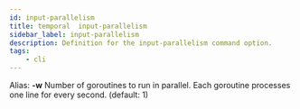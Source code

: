 ```yaml
---
id: input-parallelism
title: temporal  input-parallelism
sidebar_label: input-parallelism
description: Definition for the input-parallelism command option.
tags:
	- cli
---
```


Alias: **-w**
Number of goroutines to run in parallel. Each goroutine processes one line for every second. (default: 1)
